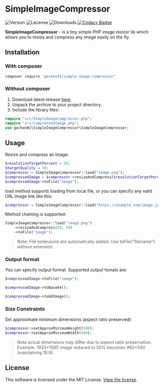 

# SimpleImageCompressor


![Version](https://img.shields.io/packagist/v/geckon01/simple-image-compressor)
![Lecense](https://img.shields.io/badge/license-MIT-green)
![Downloads](https://img.shields.io/packagist/dt/geckon01/simple-image-compressor)
[![Codacy Badge](https://app.codacy.com/project/badge/Grade/d773335a657d467faaa0ebb12bc2abe1)](https://app.codacy.com/gh/Geckon01/simple-image-compressor/dashboard?utm_source=gh&utm_medium=referral&utm_content=&utm_campaign=Badge_grade)

**SimpleImageCompressor** - is a tiny simple PHP image resizer lib which allows you to resize and compress any image easily on the fly.

## Installation

### With composer
```bash
composer require "geckon01/simple-image-compressor"
```

### Without composer

 1. Download latest release [here](https://github.com/Geckon01/simple-image-compressor/releases).
 2. Unpack the archive to your project directory.
 3. Include the library files:

```php
require "src/SimpleImageCompressor.php";  
require "src/CompressedImage.php";
use geckon01\SimpleImageCompressor\SimpleImageCompressor;
```

## Usage

Resize and compress an image:
```php
$resolutionTargetPercent = 50;
$targetQuality = 50;
$compressor = SimpleImageCompressor::load("image.png");
$compressedImage = $compressor->resizeAndCompress($resolutionTargetPercent, $targetQuality);
$compressedImage->toFile("image");
```
load method supports loading from local file, or you can specify any valid URL image link like this:
```php
$compressor = SimpleImageCompressor::load("https://example.com/image.jpg");
```
Method chaining is supported:
```php
SimpleImageCompressor::load("image.png")
	->resizeAndCompress(50, 50)
	->toFile("image");
```
> Note: File extensions are automatically added. Use toFile("filename") without extension.

### Output format
You can specify output format. Supported output fomats are:

```php 
$compressedImage->toFile("image");
```
```php 
$compressedImage->toBase64();
```
```php 
$compressedImage->toGdImage();
```
### Size Constraints
Set approximate minimum dimensions (aspect ratio preserved): 
```php 
$compressor->setApproxMinimumHeight(500);  
$compressor->setApproxMinimumWidth(500);
```
> Note actual dimensions may differ due to aspect ratio preservation.
Example: 1920×1080 image reduced to 50% becomes 960×540 (maintaining 16:9).

## License

This software is licensed under the MIT License. [View the license](LICENSE.md).
